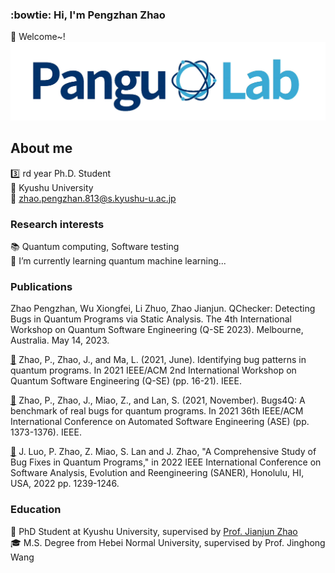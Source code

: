 ### :bowtie: Hi, I'm Pengzhan Zhao 
👋 Welcome~!
![Image text](./3.png)
## About me
:three: rd year Ph.D. Student  
:school: Kyushu University  
:e-mail: zhao.pengzhan.813@s.kyushu-u.ac.jp

### Research interests
:books: Quantum computing, Software testing  
🌱 I’m currently learning quantum machine learning...

### Publications

Zhao Pengzhan, Wu Xiongfei, Li Zhuo, Zhao Jianjun. QChecker: Detecting Bugs in Quantum Programs via Static Analysis.
The 4th International Workshop on Quantum Software Engineering (Q-SE 2023). Melbourne, Australia. May 14, 2023.

[:link:](https://ieeexplore.ieee.org/abstract/document/9474564) Zhao, P., Zhao, J., and Ma, L. (2021, June). Identifying bug patterns in quantum programs. In 2021 IEEE/ACM 2nd International Workshop on Quantum Software Engineering (Q-SE) (pp. 16-21). IEEE.  

[:link:](https://ieeexplore.ieee.org/abstract/document/9678908) Zhao, P., Zhao, J., Miao, Z., and Lan, S. (2021, November). Bugs4Q: A benchmark of real bugs for quantum programs. In 2021 36th IEEE/ACM International Conference on Automated Software Engineering (ASE) (pp. 1373-1376). IEEE.

[:link:](https://www.computer.org/csdl/proceedings-article/saner/2022/378600b239/1FbT6n3hGaA) J. Luo, P. Zhao, Z. Miao, S. Lan and J. Zhao, "A Comprehensive Study of Bug Fixes in Quantum Programs," in 2022 IEEE International Conference on Software Analysis, Evolution and Reengineering (SANER), Honolulu, HI, USA, 2022 pp. 1239-1246.

<!--
**Z-928/Z-928** is a ✨ _special_ ✨ repository because its `README.md` (this file) appears on your GitHub profile.

Here are some ideas to get you started:

- 🔭 I’m currently working on ...
- 🌱 I’m currently learning ...
- 👯 I’m looking to collaborate on ...
- 🤔 I’m looking for help with ...
- 💬 Ask me about ...
- 📫 How to reach me: ...
- 😄 Pronouns: ...
- ⚡ Fun fact: ...
-->
### Education
:necktie: PhD Student at Kyushu University, supervised by [Prof. Jianjun Zhao](http://stap.ait.kyushu-u.ac.jp/~zhao/)  
:mortar_board: M.S. Degree from Hebei Normal University, supervised by Prof. Jinghong Wang
